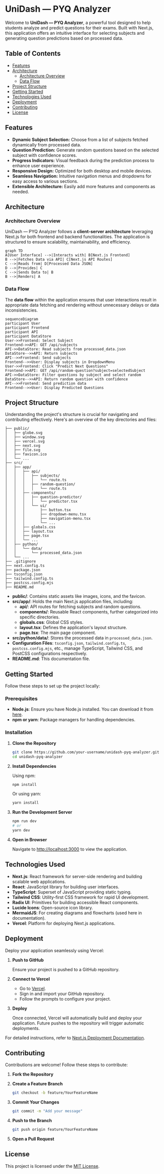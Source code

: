 # UniDash — PYQ Analyzer

Welcome to **UniDash — PYQ Analyzer**, a powerful tool designed to help students analyze and predict questions for their exams. Built with Next.js, this application offers an intuitive interface for selecting subjects and generating question predictions based on processed data.

## Table of Contents

- [Features](#features)
- [Architecture](#architecture)
  - [Architecture Overview](#architecture-overview)
  - [Data Flow](#data-flow)
- [Project Structure](#project-structure)
- [Getting Started](#getting-started)
- [Technologies Used](#technologies-used)
- [Deployment](#deployment)
- [Contributing](#contributing)
- [License](#license)

## Features

- **Dynamic Subject Selection:** Choose from a list of subjects fetched dynamically from processed data.
- **Question Prediction:** Generate random questions based on the selected subject with confidence scores.
- **Progress Indicators:** Visual feedback during the prediction process to enhance user experience.
- **Responsive Design:** Optimized for both desktop and mobile devices.
- **Seamless Navigation:** Intuitive navigation menus and dropdowns for easy access to various sections.
- **Extensible Architecture:** Easily add more features and components as needed.

## Architecture

### Architecture Overview

UniDash — PYQ Analyzer follows a **client-server architecture** leveraging Next.js for both frontend and backend functionalities. The application is structured to ensure scalability, maintainability, and efficiency.

```mermaid
graph TD
A[User Interface] -->|Interacts with| B[Next.js Frontend]
B -->|Fetches Data via API| C[Next.js API Routes]
C -->|Reads from| D[Processed Data JSON]
D -->|Provides| C
C -->|Sends Data to| B
B -->|Renders| A
```

### Data Flow

The **data flow** within the application ensures that user interactions result in appropriate data fetching and rendering without unnecessary delays or data inconsistencies.

```mermaid
sequenceDiagram
participant User
participant Frontend
participant API
participant DataStore
User->>Frontend: Select Subject
Frontend->>API: GET /api/subjects
API->>DataStore: Read subjects from processed_data.json
DataStore-->>API: Return subjects
API-->>Frontend: Send subjects
Frontend-->>User: Display subjects in DropdownMenu
User->>Frontend: Click "Predict Next Questions"
Frontend->>API: GET /api/random-question?subject=selectedSubject
API->>DataStore: Filter questions by subject and select random
DataStore-->>API: Return random question with confidence
API-->>Frontend: Send prediction data
Frontend-->>User: Display Predicted Questions
```

## Project Structure

Understanding the project's structure is crucial for navigating and contributing effectively. Here's an overview of the key directories and files:
```
├── public/
│   ├── globe.svg
│   ├── window.svg
│   ├── vercel.svg
│   ├── next.svg
│   ├── file.svg
│   ├── favicon.ico
│   └── ...
├── src/
│   ├── app/
│   │   ├── api/
│   │   │   ├── subjects/
│   │   │   │   └── route.ts
│   │   │   ├── random-question/
│   │   │   │   └── route.ts
│   │   ├── components/
│   │   │   ├── question-predictor/
│   │   │   │   └── predictor.tsx
│   │   │   └── ui/
│   │   │       ├── button.tsx
│   │   │       ├── dropdown-menu.tsx
│   │   │       ├── navigation-menu.tsx
│   │   │       └── ...
│   │   ├── globals.css
│   │   ├── layout.tsx
│   │   ├── page.tsx
│   │   └── ...
│   ├── python/
│   │   └── data/
│   │       └── processed_data.json
│   └── ...
├── .gitignore
├── next.config.ts
├── package.json
├── tsconfig.json
├── tailwind.config.ts
├── postcss.config.mjs
├── README.md
```


- **public/**: Contains static assets like images, icons, and the favicon.
- **src/app/**: Holds the main Next.js application files, including:
  - **api/**: API routes for fetching subjects and random questions.
  - **components/**: Reusable React components, further categorized into specific directories.
  - **globals.css**: Global CSS styles.
  - **layout.tsx**: Defines the application's layout structure.
  - **page.tsx**: The main page component.
- **src/python/data/**: Stores the processed data in `processed_data.json`.
- **Configuration Files**: `tsconfig.json`, `tailwind.config.ts`, `postcss.config.mjs`, etc., manage TypeScript, Tailwind CSS, and PostCSS configurations respectively.
- **README.md**: This documentation file.

## Getting Started

Follow these steps to set up the project locally:

### Prerequisites

- **Node.js**: Ensure you have Node.js installed. You can download it from [here](https://nodejs.org/).
- **npm or yarn**: Package managers for handling dependencies.

### Installation

1. **Clone the Repository**

   ```bash
   git clone https://github.com/your-username/unidash-pyq-analyzer.git
   cd unidash-pyq-analyzer
   ```

2. **Install Dependencies**

   Using npm:

   ```bash
   npm install
   ```

   Or using yarn:

   ```bash
   yarn install
   ```

3. **Run the Development Server**

   ```bash
   npm run dev
   # or
   yarn dev
   ```

4. **Open in Browser**

   Navigate to [http://localhost:3000](http://localhost:3000) to view the application.

## Technologies Used

- **Next.js**: React framework for server-side rendering and building scalable web applications.
- **React**: JavaScript library for building user interfaces.
- **TypeScript**: Superset of JavaScript providing static typing.
- **Tailwind CSS**: Utility-first CSS framework for rapid UI development.
- **Radix UI**: Primitives for building accessible React components.
- **Lucide Icons**: Open-source icon library.
- **MermaidJS**: For creating diagrams and flowcharts (used here in documentation).
- **Vercel**: Platform for deploying Next.js applications.

## Deployment

Deploy your application seamlessly using Vercel:

1. **Push to GitHub**

   Ensure your project is pushed to a GitHub repository.

2. **Connect to Vercel**

   - Go to [Vercel](https://vercel.com/).
   - Sign in and import your GitHub repository.
   - Follow the prompts to configure your project.

3. **Deploy**

   Once connected, Vercel will automatically build and deploy your application. Future pushes to the repository will trigger automatic deployments.

For detailed instructions, refer to [Next.js Deployment Documentation](https://nextjs.org/docs/app/building-your-application/deploying).

## Contributing

Contributions are welcome! Follow these steps to contribute:

1. **Fork the Repository**

2. **Create a Feature Branch**

   ```bash
   git checkout -b feature/YourFeatureName
   ```

3. **Commit Your Changes**

   ```bash
   git commit -m "Add your message"
   ```

4. **Push to the Branch**

   ```bash
   git push origin feature/YourFeatureName
   ```

5. **Open a Pull Request**

## License

This project is licensed under the [MIT License](LICENSE).
